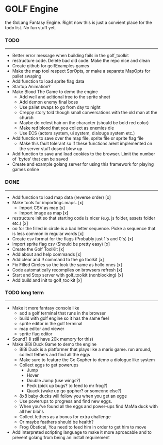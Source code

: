 # GOLF Engine
the GoLang Fantasy Engine. Right now this is just a convient place for the todo list. No fun stuff yet.

### TODO
---
* Better error message when building fails in the golf_toolkit
* restructure code. Delete bad old code. Make the repo nice and clean
* Create github for golfExamples games
* Make the map tool respect SprOpts, or make a separete MapOpts for pallet swaping
* Add function to load sprite flag data
* Startup Animation?
* Make Blood The Game to demo the engine
  * Add well and aditional tree to the sprite sheet
  * Add demon enemy final boss
  * Use pallet swaps to go from day to night
  * Creppy story told though small conversations with the old man at the church
  * Maybe do celest hair on the character (should be bold red color)
  * Make red blood that you collect as enemies die
  * Use ECS (actors system, ui system, dialouge system etc.)
* Add function to save over the map file, sprite file or sprite flag file
  * Make this fault tolerant so if these functions arent implemented on the server stuff dosent blow up
* Add function to save and load cookies to the browser. Limit the number of 'bytes' that can be saved
* Create and example golang server for using this framework for playing games online

### DONE
---
* Add function to load map data (reverse order) [x]
* Make tools for importings maps. [x]
  * Import CSV as map [x]
  * Import image as map [x]
* restructure init so that starting code is nicer (e.g. js folder, assets folder etc.) [x]
* oo for the filled in circle is a bad letter sequence. Picke a sequence that is less common in regular words [x]
* Create csv format for the flags (Probably just 1's and 0's) [x]
* Import sprite flag csv (Should be pretty easy) [x]
* Create the Golf ToolKit [x]
* Add about and help commands [x]
* Add clear and !! command to the go toolkit [x]
* Fix Filled Circles so the look the same as hollo ones [x]
* Code automatically recompiles on browsers refresh [x]
* Start and Stop server with golf_toolkit (nonblocking) [x]
* Add build and init to golf_toolkit [x]

### TODO long term
---
* Make it more fantasy console like
  * add a golf terminal that runs in the browser
  * build with golf engine so it has the same feel
  * sprite editor in the golf terminal
  * map editor and viewer
  * sprite flag editor 
* Sound? (I still have 20k memory for this)
* Make BiBi Duck Game to demo the engine
  * BiBi Duck is a platformer that plays like a mario game. run around, collect fethers and find all the eggs
  * Make sure to feature the Go Gopher to demo a diologue like system
  * Collect eggs to get powerups
    * Jump
    * Hover
    * Double Jump (use wings?)
    * Peck (pick up bugs? to feed to mr frog?)
    * Quack (wake up go gopher? or someone else?)
  * 8x8 baby ducks will follow you when you get an egge
  * Use powerups to progress and find new eggs.
  * When you've found all the eggs and power-ups find MaMa duck with all her bibi's
  * Collect fethers as a bonus for extra challenge
  * Or maybe feathers should be health?
  * Frog Obstical, You need to feed him in order to get him to move
* Add interpreted scripting language to make it more aproacable and to prevent golang from being an install requirement